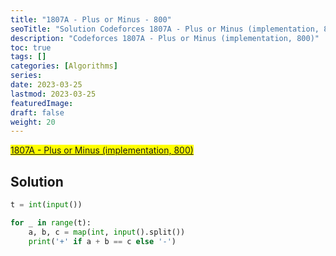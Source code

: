 ```yaml
---
title: "1807A - Plus or Minus - 800"
seoTitle: "Solution Codeforces 1807A - Plus or Minus (implementation, 800)"
description: "Codeforces 1807A - Plus or Minus (implementation, 800)"
toc: true
tags: []
categories: [Algorithms]
series:
date: 2023-03-25
lastmod: 2023-03-25
featuredImage:
draft: false
weight: 20
---
```


<mark>[1807A - Plus or Minus (implementation, 800)](https://codeforces.com/contest/1807/problem/A)</mark>

## Solution

```python
t = int(input())

for _ in range(t):
    a, b, c = map(int, input().split())
    print('+' if a + b == c else '-')
```
